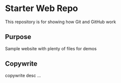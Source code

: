 # Starter Web Repo

This repository is for showing how Git and GitHub work

## Purpose

Sample website with plenty of files for demos

## Copywrite

copywrite desc ...

